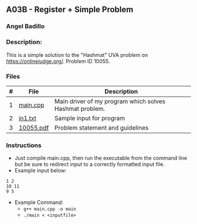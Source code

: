 ## A03B - Register + Simple Problem
### Angel Badillo
### Description:

This is a simple solution to the "Hashmat" UVA problem on https://onlinejudge.org/. Problem ID 10055.

### Files

| # | File                   | Description                                             |
|:-:|------------------------|---------------------------------------------------------|
| 1 | [main.cpp](main.cpp)   | Main driver of my program which solves Hashmat problem. |
| 2 | [in1.txt](in1.txt)     | Sample input for program                                |
| 3 | [10055.pdf](10055.pdf) | Problem statement and guidelines                        |

### Instructions

- Just compile main.cpp, then run the executable from the command line but be sure to redirect
input to a correctly formatted input file.
- Example input below:
```
1 2
10 11
9 5
```
- Example Command:
    - `g++ main.cpp -o main`
    - `./main < <inputfile>`
